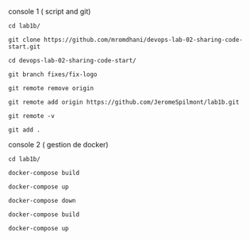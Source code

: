 console 1 ( script and git)

```
cd lab1b/
```

```
git clone https://github.com/mromdhani/devops-lab-02-sharing-code-start.git
```

```
cd devops-lab-02-sharing-code-start/
```

```
git branch fixes/fix-logo
```

```
git remote remove origin
```

```
git remote add origin https://github.com/JeromeSpilmont/lab1b.git
```

```
git remote -v
```

```
git add .
```



console 2 ( gestion de docker)

```
cd lab1b/
```

```
docker-compose build
```

```
docker-compose up
```

```
docker-compose down
```

```
docker-compose build
```

```
docker-compose up
```